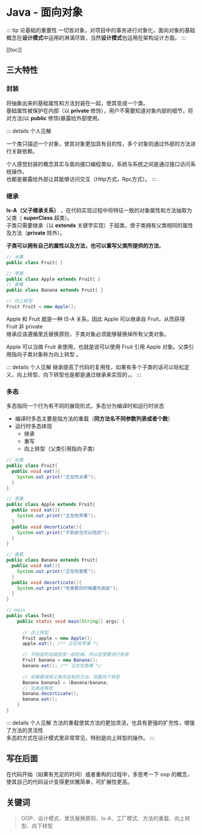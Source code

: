 # Java - 面向对象

::: tip 论基础的重要性
一切皆对象，对项目中的事务进行对象化，面向对象的基础概念在**设计模式**中运用的淋漓尽致，当然**设计模式**也运用在架构设计方面。
:::

[[toc]]

## 三大特性
### 封装
将抽象出来的基础属性和方法封装在一起，使其变成一个类。<br/>
基础属性被保护在内部（以 **private** 修饰），用户不需要知道对象内部的细节，将对方法(以 **public** 修饰)暴露给外部使用。


::: details 个人见解

  一个类只描述一个对象，使其对象更加具有目的性，多个对象则通过外部的方法进行关联依赖。

  个人感觉封装的概念其实与面向接口编程类似，系统与系统之间是通过接口访问系统操作。<br>
  也都是暴露给外部让其能够访问交互（Http方式，Rpc方式）。
:::

### 继承
**Is-A（父子继承关系）** ，在代码实现过程中将特征一致的对象属性和方法抽取为父类（ **superClass** 超类）。<br/>
子类只需要继承（以 **extends** 关键字实现）于超类，使子类拥有父类相同的属性及方法（**private** 除外）。

**子类可以拥有自己的属性以及方法，也可以重写父类所提供的方法**。

``` java
// 水果
public class Fruit{ }

// 苹果
public class Apple extends Fruit{ }
// 香蕉
public class Banana extends Fruit{ }

// 向上转型
Fruit fruit = new Apple();
```

Apple 和 Fruit 就是一种 IS-A 关系，因此 Apple 可以继承自 Fruit，从而获得 Fruit 非 private <br/>
继承应该遵循里氏替换原则，子类对象必须能够替换掉所有父类对象。

Apple 可以当做 Fruit 来使用，也就是说可以使用 Fruit 引用 Apple 对象。父类引用指向子类对象称为向上转型 。

::: details 个人见解
  继承提高了代码的复用性，如果有多个子类的话可以轻松定义，向上转型、向下转型也是都是通过继承来实现的，。
:::

### 多态
多态指同一个行为有不同的展现形式，多态分为编译时和运行时状态
- 编译时多态主要是指方法的重载（**同方法名不同参数列表或者个数**）
- 运行时多态体现
  - 继承
  - 重写
  - 向上转型（父类引用指向子类）

``` java
// 水果
public class Fruit{ 
  public void eat(){
    System.out.print("正在吃水果");
  }
}

// 苹果
public class Apple extends Fruit{ 
  public void eat(){
    System.out.print("正在吃苹果");
  }
  public void decorticate(){
    System.out.print("不剥皮也可以吃的");
  }
}

// 香蕉
public class Banana extends Fruit{
  public void eat(){
    System.out.print("正在吃香蕉");
  }
  public void decorticate(){
    System.out.print("吃香蕉的时候要先剥皮");
  }
}

// main
public class Test{
    public static void main(String[] args) {
      
      // 向上转型
      Fruit apple = new Apple();
      apple.eat(); /** 正在吃苹果 */

      // 不剥皮的话就连皮一起吃掉，所以这里要进行剥皮
      Fruit banana = new Banana();
      banana.eat(); /** 正在吃香蕉 */
      
      // 如果要调用父类中没有的方法，则要向下转型
      Banana banana1 = (Banana)banana;
      // 先剥皮再吃
      banana.decorticate(); 
      banana.eat(); 
    }
}
```

::: details 个人见解
  方法的重载使其方法的更加灵活，也具有更强的扩充性，增强了方法的灵活性<br>
  多态的方式在设计模式里非常常见，特别是向上转型的操作。
:::

## 写在后面
在代码开始（如果有充足的时间）或者重构的过程中，多思考一下 oop 的概念，使其自己的代码设计变得更优雅简单，可扩展性更高。

## 关键词
> OOP、设计模式、里氏替换原则、Is-A、工厂模式、方法的重载、向上转型、向下转型